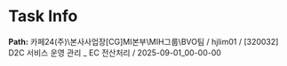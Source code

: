 # Task Info

**Path:** 카페24(주)\본사사업장\[CG]MI본부\MIH그룹\BVO팀 / hjlim01 / [320032] D2C 서비스 운영 관리 _ EC 전산처리 / 2025-09-01_00-00-00

